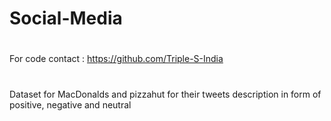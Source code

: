 # Social-Media
#
For code contact : https://github.com/Triple-S-India
#
Dataset for MacDonalds and pizzahut for their tweets description in form of positive, negative and neutral
